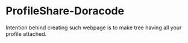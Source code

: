 # ProfileShare-Doracode
Intention behind creating such webpage is to make tree having all your profile attached.
